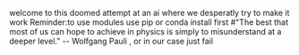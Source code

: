 welcome to this doomed attempt at an ai where we desperatly try to make it work
Reminder:to use modules use pip or conda install first
#"The best that most of us can hope to achieve in physics is simply to misunderstand at a deeper level." -- Wolfgang Pauli , or in our case just fail
